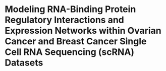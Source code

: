 # Modeling RNA-Binding Protein Regulatory Interactions and Expression Networks within Ovarian Cancer and Breast Cancer Single Cell RNA Sequencing (scRNA) Datasets

